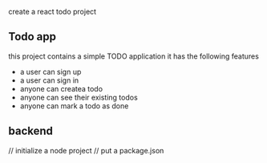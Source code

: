 create a react todo project 
<!-- //readme.md is a pretty way to write html text

## Hi there // for heading -->

## Todo app

this project contains a simple TODO application
it has the following features

- a user can sign up
- a user can sign in
- anyone can createa todo
- anyone can see their existing todos
- anyone can mark a todo as done

## backend
// initialize a node project
// put a package.json
<!-- npm init -y -->
